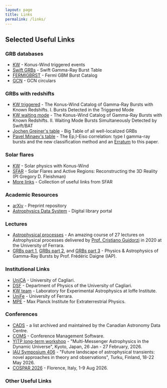 ```yaml
---
layout: page
title: Links
permalink: /links/
---
```


## Selected Useful Links

<!--
### Professional Profiles
- [GitHub](https://github.com/{{ site.github_username }})
- [Google Scholar](https://scholar.google.com/citations?user=ID)
- [ORCID](https://orcid.org/your-orcid)
- [ResearchGate](https://www.researchgate.net/profile/Your-Name)
- [LinkedIn](https://linkedin.com/in/yourprofile)
-->

### GRB databases
- [KW](http://www.ioffe.ru/LEA/kw/triggers/) - Konus-Wind triggered events
- [Swift GRBs](https://swift.gsfc.nasa.gov/archive/grb_table/) - Swift Gamma-Ray Burst Table
- [FERMIGBRST](https://heasarc.gsfc.nasa.gov/W3Browse/fermi/fermigbrst.html) - Fermi GBM Burst Catalog
- [GCN](https://gcn.nasa.gov/circulars) - GCN circulars

### GRBs with redshifts
- [KW triggered](http://www.ioffe.ru/LEA/zGRBs/triggered/index.html) - The Konus-Wind Catalog of Gamma-Ray Bursts with Known Redshifts. I. Bursts Detected in the Triggered Mode
- [KW waiting mode](http://www.ioffe.ru/LEA/zGRBs/part2/index.html) - The Konus-Wind Catalog of Gamma-Ray Bursts with Known Redshifts. II. Waiting Mode Bursts Simultaneously Detected by Swift/BAT
- [Jochen Greiner's table](https://www.mpe.mpg.de/~jcg/grbgen.html) - Big Table of all well-localized GRBs
- [Pavel Minaev's table](https://ui.adsabs.harvard.edu/abs/2020MNRAS.492.1919M/abstract) - The Ep,I-Eiso correlation: type I gamma-ray bursts and the new classification method and an [Erratum](https://ui.adsabs.harvard.edu/abs/2021MNRAS.504..926M/abstract) to this paper.

### Solar flares
- [KW](http://www.ioffe.ru/LEA/sun.html) - Solar physics with Konus-Wind
- [SFAR](http://www.ioffe.ru/LEA/SF_AR/) - Solar Flares and Active Regions: Reconstructing the 3D Reality (PI Gregory D. Fleishman)
- [More links](https://www.ioffe.ru/LEA/SF_AR/links.html) - Collection of useful links from SFAR

### Academic Resources
- [arXiv](https://arxiv.org) - Preprint repository
- [Astrophysics Data System](https://ui.adsabs.harvard.edu/) - Digital library portal

<!-- - [DOI Lookup](https://www.doi.org/) - Find academic papers
- [Zotero](https://www.zotero.org) - Reference manager -->

### Lectures
- [Astrophysical processes](https://www.youtube.com/watch?v=chUoBBd60tc) - An amazing course of 27 lectures on Astrophysical processes delivered by [Prof. Cristiano Guidorzi](https://www.fe.infn.it/u/guidorzi/) in 2020 at the University of Ferrara.
- [GRBs part 1](https://www.youtube.com/watch?v=FtxDT2BDDpk), [GRBs part 2](https://www.youtube.com/watch?v=vyW8PFkoHfc), and [GRBs part 3](https://www.youtube.com/watch?v=2J2jVsUGo0E) - Physics & Astrophysics of Gamma-Ray Bursts by Prof. Frédéric Daigne (IAP).


### Institutional Links
- [UniCA](https://en.unica.it/en) - University of Cagliari.
- [DSF](https://web.unica.it/unica/en/dip_fisica.page) - Department of Physics of the University of Cagliari.
- [KW team](http://www.ioffe.ru/LEA/index.html) - Laboratory for Experimental Astrophysics at Ioffe Institute.
- [UniFe](https://www.unife.it/en?set_language=en) - University of Ferrara.
- [MPE](https://www.mpe.mpg.de/main) - Max Planck Institute for Extraterrestrial Physics.

### Conferences
- [CADS](https://www.cadc-ccda.hia-iha.nrc-cnrc.gc.ca/en/meetings/this-year/) - a list archived and maintained by the Canadian Astronomy Data Centre.
- [COMS](https://conference-service.com/conferences/gravitation-and-cosmology.html) - Conference Management Software.
- [YITP long-term workshop](https://www2.yukawa.kyoto-u.ac.jp/~mm2026/) - "Multi-Messenger Astrophysics in the Dynamic Universe", Kyoto, Japan, 26 Jan - 27 February, 2026.
- [IAU Symposium 406](https://iaus2026-transients.utu.fi/) - "Future landscape of astrophysical transients: novel approaches in theory and observations", Turku, Finland, 18-22 May 2026.
- [COSPAR 2026](https://cospar2026.org/) - Florence, Italy, 1-9 Aug 2026.


### Other Useful Links
<!-- - [Professional Society](#)
- [Academic Blog](#)
- [Other relevant links](#) -->
  

